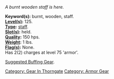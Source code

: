 *A burnt wooden staff is here.*

**Keyword(s):** burnt, wooden, staff.  
**[Level(s)](Object_Level "wikilink"):** 125.  
**[Type](:Category:_Object_Types "wikilink"):**
[staff](:Category:_Lights "wikilink").  
**[Slot(s)](Object_Slots "wikilink"):** held.  
**[Quality](Object_Quality "wikilink"):** 150 hps.  
**[Weight](Object_Weight "wikilink"):** 1 lbs.  
**[Flag(s)](:Category:_Object_Flags "wikilink"):** None.  
Has 2(2) charges at level 75 'armor'.

[Suggested Buffing
Gear](Suggested_Spellcasting_Gear_#Suggested_Buffing_Gear "wikilink").

[Category: Gear In Thorngate](Category:_Gear_In_Thorngate "wikilink")
[Category: Armor Gear](Category:_Armor_Gear "wikilink")
